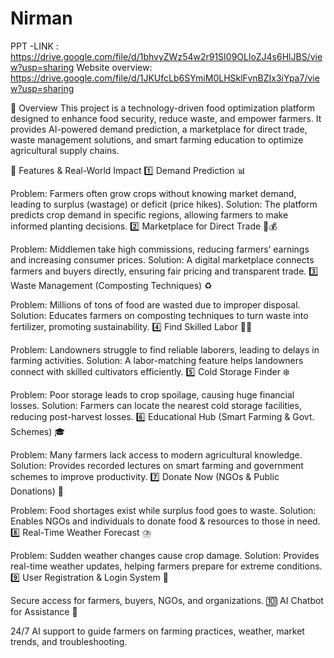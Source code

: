 ﻿# Nirman

PPT -LINK : https://drive.google.com/file/d/1bhvyZWz54w2r91SI09OLloZJ4s6HlJBS/view?usp=sharing
Website overview: https://drive.google.com/file/d/1JKUfcLb6SYmiM0LHSklFvnBZIx3iYpa7/view?usp=sharing


📌 Overview
This project is a technology-driven food optimization platform designed to enhance food security, reduce waste, and empower farmers. It provides AI-powered demand prediction, a marketplace for direct trade, waste management solutions, and smart farming education to optimize agricultural supply chains.

🚀 Features & Real-World Impact
1️⃣ Demand Prediction 📊

Problem: Farmers often grow crops without knowing market demand, leading to surplus (wastage) or deficit (price hikes).
Solution: The platform predicts crop demand in specific regions, allowing farmers to make informed planting decisions.
2️⃣ Marketplace for Direct Trade 🌾💰

Problem: Middlemen take high commissions, reducing farmers’ earnings and increasing consumer prices.
Solution: A digital marketplace connects farmers and buyers directly, ensuring fair pricing and transparent trade.
3️⃣ Waste Management (Composting Techniques) ♻️

Problem: Millions of tons of food are wasted due to improper disposal.
Solution: Educates farmers on composting techniques to turn waste into fertilizer, promoting sustainability.
4️⃣ Find Skilled Labor 🧑‍🌾

Problem: Landowners struggle to find reliable laborers, leading to delays in farming activities.
Solution: A labor-matching feature helps landowners connect with skilled cultivators efficiently.
5️⃣ Cold Storage Finder ❄️

Problem: Poor storage leads to crop spoilage, causing huge financial losses.
Solution: Farmers can locate the nearest cold storage facilities, reducing post-harvest losses.
6️⃣ Educational Hub (Smart Farming & Govt. Schemes) 🎓

Problem: Many farmers lack access to modern agricultural knowledge.
Solution: Provides recorded lectures on smart farming and government schemes to improve productivity.
7️⃣ Donate Now (NGOs & Public Donations) 🤝

Problem: Food shortages exist while surplus food goes to waste.
Solution: Enables NGOs and individuals to donate food & resources to those in need.
8️⃣ Real-Time Weather Forecast ⛈️

Problem: Sudden weather changes cause crop damage.
Solution: Provides real-time weather updates, helping farmers prepare for extreme conditions.
9️⃣ User Registration & Login System 🔐

Secure access for farmers, buyers, NGOs, and organizations.
🔟 AI Chatbot for Assistance 🤖

24/7 AI support to guide farmers on farming practices, weather, market trends, and troubleshooting.



